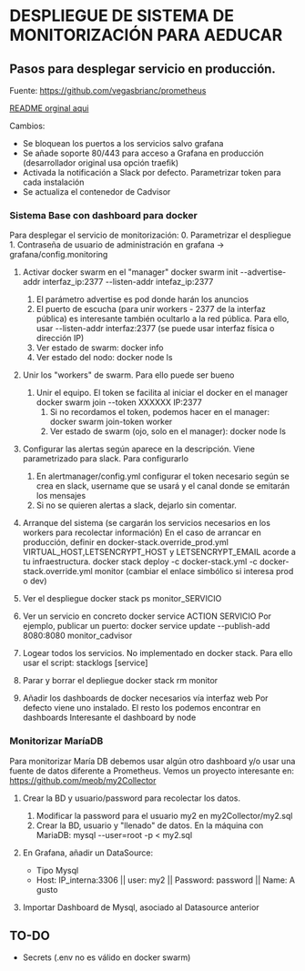 # DESPLIEGUE DE SISTEMA DE MONITORIZACIÓN PARA AEDUCAR

## Pasos para desplegar servicio en producción.

Fuente: https://github.com/vegasbrianc/prometheus

[README orginal aqui](README_orig.md)

Cambios:

* Se bloquean los puertos a los servicios salvo grafana
* Se añade soporte 80/443 para acceso a Grafana en producción (desarrollador original usa opción traefik)
* Activada la notificación a Slack por defecto. Parametrizar token para cada instalación
* Se actualiza el contenedor de Cadvisor

### Sistema Base con dashboard para docker

Para desplegar el servicio de monitorización:
0. Parametrizar el despliegue
    1. Contraseña de usuario de administración en grafana -> grafana/config.monitoring

1. Activar docker swarm en el "manager"
  docker swarm init --advertise-addr interfaz_ip:2377 --listen-addr intefaz_ip:2377
    1. El parámetro advertise es pod donde harán los anuncios
    2. El puerto de escucha (para unir workers - 2377 de la interfaz pública) es interesante también ocultarlo a la red pública. Para ello, usar --listen-addr interfaz:2377 (se puede usar interfaz física o dirección IP)
    3. Ver estado de swarm:
  docker info
    4. Ver estado del nodo: 
  docker node ls

2. Unir los "workers" de swarm. Para ello puede ser bueno
    1. Unir el equipo. El token se facilita al iniciar el docker en el manager
  docker swarm join --token XXXXXX IP:2377
        1. Si no recordamos el token, podemos hacer en el manager:
  docker swarm join-token worker
        2. Ver estado de swarm (ojo, solo en el manager): 
  docker node ls

3. Configurar las alertas según aparece en la descripción. Viene parametrizado para slack. Para configurarlo
   1. En alertmanager/config.yml configurar el token necesario según se crea en slack, username que se usará y el canal donde se emitarán los mensajes
   2. Si no se quieren alertas a slack, dejarlo sin comentar.

4. Arranque del sistema (se cargarán los servicios necesarios en los workers para recolectar información)
En el caso de arrancar en producción, definir en docker-stack.override_prod.yml VIRTUAL_HOST,LETSENCRYPT_HOST y LETSENCRYPT_EMAIL acorde a tu infraestructura.
  docker stack deploy -c docker-stack.yml -c docker-stack.override.yml monitor
    (cambiar el enlace simbólico si interesa prod o dev)

5. Ver el despliegue
  docker stack ps monitor_SERVICIO

6. Ver un servicio en concreto
  docker service ACTION SERVICIO
  Por ejemplo, publicar un puerto: docker service update --publish-add 8080:8080 monitor_cadvisor 

7. Logear todos los servicios. No implementado en docker stack. Para ello usar el script:
  stacklogs [service]

8. Parar y borrar el depliegue
  docker stack rm monitor

9. Añadir los dashboards de docker necesarios vía interfaz web
  Por defecto viene uno instalado. El resto los podemos encontrar en dashboards
    Interesante el dashboard by node

### Monitorizar MaríaDB

Para monitorizar María DB debemos usar algún otro dashboard y/o usar una fuente de datos diferente a Prometheus.
Vemos un proyecto interesante en:
https://github.com/meob/my2Collector

1. Crear la BD y usuario/password para recolectar los datos.
    1. Modificar la password para el usuario my2 en my2Collector/my2.sql
    2. Crear la BD, usuario y "llenado" de datos. En la máquina con MariaDB: mysql --user=root -p < my2.sql

2. En Grafana, añadir un DataSource:
    * Tipo Mysql
    * Host: IP_interna:3306 || user: my2 || Password: password || Name: A gusto

3. Importar Dashboard de Mysql, asociado al Datasource anterior

## TO-DO

* Secrets (.env no es válido en docker swarm)